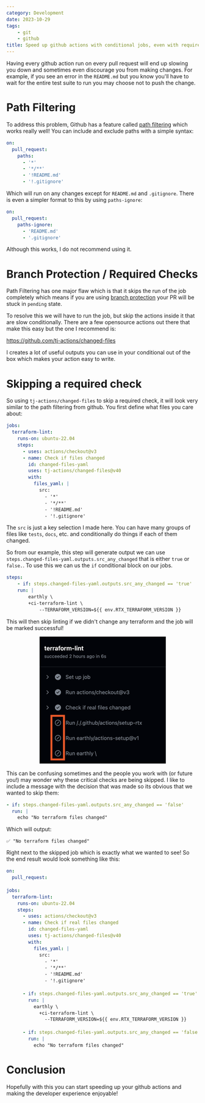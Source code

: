```yaml
---
category: Development
date: 2023-10-29
tags:
    - git
    - github
title: Speed up github actions with conditional jobs, even with required checks
---
```

Having every github action run on every pull request will end up slowing you
down and sometimes even discourage you from making changes.  For example, if you
see an error in the `README.md` but you know you'll have to wait for the entire
test suite to run you may choose not to push the change.

# Path Filtering
To address this problem, Github has a feature called [path filtering](https://docs.github.com/en/actions/using-workflows/workflow-syntax-for-github-actions#onpushpull_requestpull_request_targetpathspaths-ignore)
which works really well!  You can include and exclude paths with a simple syntax:

```yaml
on:
  pull_request:
    paths:
      - '*'
      - '*/**'
      - '!README.md'
      - '!.gitignore'
```

Which will run on any changes except for `README.md` and `.gitignore`.  There is
even a simpler format to this by using `paths-ignore`:

```yaml
on:
  pull_request:
    paths-ignore:
      - 'README.md'
      - '.gitignore'
```

Although this works, I do not recommend using it.

# Branch Protection / Required Checks
Path Filtering has one major flaw which is that it skips the run of the job
completely which means if you are using [branch protection](https://docs.github.com/en/repositories/configuring-branches-and-merges-in-your-repository/managing-protected-branches/about-protected-branches)
your PR will be stuck in `pending` state.

To resolve this we will have to run the job, but skip the actions inside it that
are slow conditionally. There are a few opensource actions out there that make
this easy but the one I recommend is:

https://github.com/tj-actions/changed-files

I creates a lot of useful outputs you can use in your conditional out of the box
which makes your action easy to write.

# Skipping a required check
So using `tj-actions/changed-files` to skip a required check, it will look very
similar to the path filtering from github.  You first define what files you care
about:

```yaml
jobs:
  terraform-lint: 
    runs-on: ubuntu-22.04
    steps:
      - uses: actions/checkout@v3
      - name: Check if files changed
        id: changed-files-yaml
        uses: tj-actions/changed-files@v40
        with:
          files_yaml: |
            src:
              - '*'
              - '*/**'
              - '!README.md'
              - '!.gitignore'
```
The `src` is just a key selection I made here.  You can have many groups of
files like `tests`, `docs`, etc. and conditionally do things if each of them
changed.

So from our example, this step will generate output we can use `steps.changed-files-yaml.outputs.src_any_changed`
that is either `true` or `false.`. To use this we can us the `if` conditional
block on our jobs.

```yaml
steps:
    - if: steps.changed-files-yaml.outputs.src_any_changed == 'true'
    run: |
        earthly \
        +ci-terraform-lint \
            --TERRAFORM_VERSION=${{ env.RTX_TERRAFORM_VERSION }}
```

This will then skip linting if we didn't change any terraform and the job will
be marked successful!

<center>
<img src="/images/posts/github_skip_required_checks/skipped_checks.png" />
</center>

This can be confusing sometimes and the people you work with (or future you!)
may wonder why these critical checks are being skipped.   I like to include
a message with the decision that was made so its obvious that we wanted to skip
them:

```yaml
- if: steps.changed-files-yaml.outputs.src_any_changed == 'false'
  run: |
    echo "No terraform files changed"
```

Which will output:

```
✅ "No terraform files changed"
```

Right next to the skipped job which is exactly what we wanted to see! So the end
result would look something like this:

```yaml
on:
  pull_request:
    
jobs:
  terraform-lint: 
    runs-on: ubuntu-22.04
    steps:
      - uses: actions/checkout@v3
      - name: Check if real files changed
        id: changed-files-yaml
        uses: tj-actions/changed-files@v40
        with:
          files_yaml: |
            src:
              - '*'
              - '*/**'
              - '!README.md'
              - '!.gitignore'

      - if: steps.changed-files-yaml.outputs.src_any_changed == 'true'
        run: |
          earthly \
            +ci-terraform-lint \
              --TERRAFORM_VERSION=${{ env.RTX_TERRAFORM_VERSION }}

      - if: steps.changed-files-yaml.outputs.src_any_changed == 'false'
        run: |
          echo "No terraform files changed"
```

# Conclusion
Hopefully with this you can start speeding up your github actions and making the
developer experience enjoyable!
